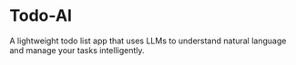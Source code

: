 # Todo-AI
A lightweight todo list app that uses LLMs to understand natural language and manage your tasks intelligently.
